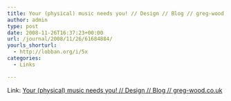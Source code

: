 ```yaml
---
title: Your (physical) music needs you! // Design // Blog // greg-wood.co.uk
author: admin
type: post
date: 2008-11-26T16:37:23+00:00
url: /journal/2008/11/26/61684884/
yourls_shorturl:
  - http://lobban.org/i/5x
categories:
  - Links

---
```

Link: [Your (physical) music needs you! // Design // Blog // greg-wood.co.uk][1]

 [1]: http://greg-wood.co.uk/blog/design/your-physical-music-needs-you